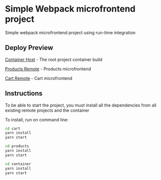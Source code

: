 # Simple Webpack microfrontend project

Simple webpack microfrontend project using run-time integration

## Deploy Preview

[Container Host](hapless-cobweb.surge.sh) - The root project container build

[Products Remote](https://past-stretch.surge.sh/) - Products microfrontend

[Cart Remote](https://vigorous-sort.surge.sh/) - Cart microfrontend

## Instructions

To be able to start the project, you must install all the dependencies from all existing remote projects and the container

To install, run on command line:

```sh
cd cart
yarn install
yarn start
```

```sh
cd products
yarn install
yarn start
```

```sh
cd container
yarn install
yarn start
```
